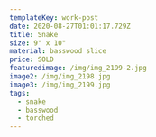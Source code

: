 ```yaml
---
templateKey: work-post
date: 2020-08-27T01:01:17.729Z
title: Snake
size: 9" x 10"
material: basswood slice
price: SOLD
featuredimage: /img/img_2199-2.jpg
image2: /img/img_2198.jpg
image3: /img/img_2199.jpg
tags:
  - snake
  - basswood
  - torched
---
```

